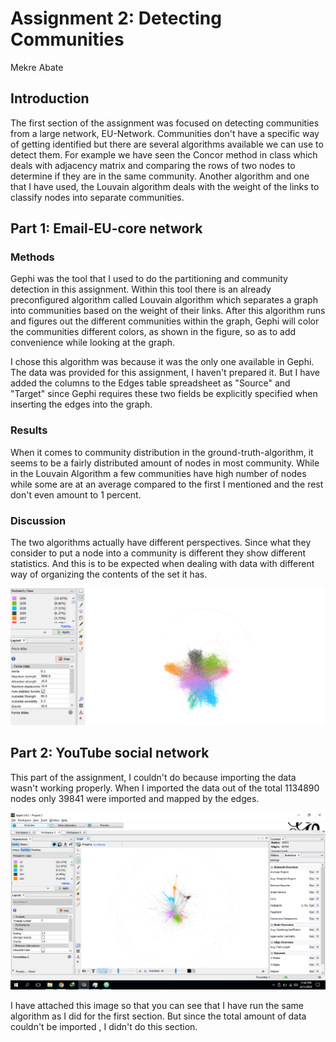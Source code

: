 # Assignment 2: Detecting Communities

Mekre Abate


## Introduction

The first section of the assignment was focused on detecting communities from a large network, EU-Network.
Communities don't have a specific way of getting identified but there are several algorithms available we can use to detect them.
For example we have seen the Concor method in class which deals with adjacency matrix and comparing the rows of two nodes to determine if they are in the same community. Another algorithm and one that I have used, the Louvain algorithm deals with the weight of the links to classify nodes into separate communities.

## Part 1: Email-EU-core network

### Methods

Gephi was the tool that I used to do the partitioning and community detection in this assignment. Within this tool there is an already preconfigured algorithm called Louvain algorithm which separates a graph into communities based on the weight of their links. After this algorithm runs and figures out the different communities within the graph, Gephi will color the communities different colors, as shown in the figure, so as to add convenience while looking at the graph.

I chose this algorithm was because it was the only one available in Gephi. The data was provided for this assignment, I haven't prepared it. But I have added the columns to the Edges table spreadsheet as "Source" and "Target" since Gephi requires these two fields be explicitly specified when inserting the edges into the graph.

### Results

When it comes to community distribution in the ground-truth-algorithm, it seems to be a fairly distributed amount of nodes in most community. While in the Louvain Algorithm a few communities have high number of nodes while some are at an average compared to the first I mentioned and the rest don't even amount to 1 percent.

### Discussion

The two algorithms actually have different perspectives. Since what they consider to put a node into a community is different they show different statistics. And this is to be expected when dealing with data with different way of organizing the contents of the set it has.   


![Graph Image](communityEU.PNG)


## Part 2: YouTube social network

This part of the assignment, I couldn't do because importing the data wasn't working properly. When I imported the data out of the total 1134890 nodes only 39841 were imported and mapped by the edges.

![Graph Image](youtube.png)

I have attached this image so that you can see that I have run the same algorithm as I did for the first section. But since the total amount of data couldn't be imported , I didn't do this section.
